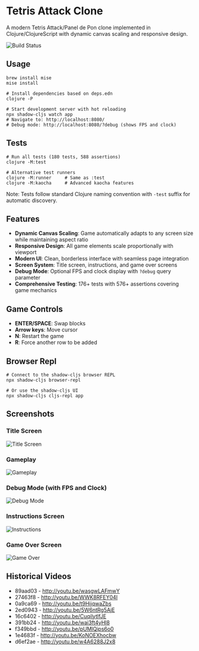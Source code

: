 # Tetris Attack Clone

A modern Tetris Attack/Panel de Pon clone implemented in Clojure/ClojureScript with dynamic canvas scaling and responsive design.

![Build Status](https://github.com/jamiely/tetris-attack-clojure/actions/workflows/deploy.yml/badge.svg)

## Usage

    brew install mise
    mise install

    # Install dependencies based on deps.edn
    clojure -P

    # Start development server with hot reloading
    npx shadow-cljs watch app
    # Navigate to: http://localhost:8080/
    # Debug mode: http://localhost:8080/?debug (shows FPS and clock)

## Tests

    # Run all tests (180 tests, 588 assertions)
    clojure -M:test
    
    # Alternative test runners
    clojure -M:runner     # Same as :test
    clojure -M:kaocha     # Advanced kaocha features
    
Note: Tests follow standard Clojure naming convention with `-test` suffix for automatic discovery.

## Features

- **Dynamic Canvas Scaling**: Game automatically adapts to any screen size while maintaining aspect ratio
- **Responsive Design**: All game elements scale proportionally with viewport
- **Modern UI**: Clean, borderless interface with seamless page integration
- **Screen System**: Title screen, instructions, and game over screens
- **Debug Mode**: Optional FPS and clock display with `?debug` query parameter
- **Comprehensive Testing**: 176+ tests with 576+ assertions covering game mechanics

## Game Controls

- **ENTER/SPACE**: Swap blocks
- **Arrow keys**: Move cursor
- **N**: Restart the game
- **R**: Force another row to be added

## Browser Repl

    # Connect to the shadow-cljs browser REPL
    npx shadow-cljs browser-repl
    
    # Or use the shadow-cljs UI
    npx shadow-cljs cljs-repl app

## Screenshots

### Title Screen
![Title Screen](media/title-screen.png)

### Gameplay 
![Gameplay](media/gameplay-normal.png)

### Debug Mode (with FPS and Clock)
![Debug Mode](media/gameplay-debug.png)

### Instructions Screen
![Instructions](media/instructions-screen.png)

### Game Over Screen
![Game Over](media/game-over-screen.png)

## Historical Videos

* 89aad03 - http://youtu.be/wasgwLAFmwY
* 27463f8 - http://youtu.be/WWK8RFEY04I
* 0a9ca69 - http://youtu.be/t9HijqwaZbs
* 2ed0943 - http://youtu.be/5W6ntRg5AjE
* 16c6402 - http://youtu.be/CuqilytlfJE
* 391bb24 - http://youtu.be/wai3ft4yHl8
* f349bbd - http://youtu.be/pUMlQips6o0
* 1e4683f - http://youtu.be/KoNOEXhocbw
* d6ef2ae - http://youtu.be/w4A6288J2x8

